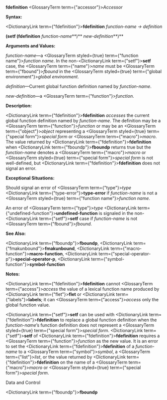 **fdefinition** <GlossaryTerm  term={"accessor"}><i>Accessor</i></GlossaryTerm> 



**Syntax:** 



<DictionaryLink  term={"fdefinition"}><b>fdefinition</b></DictionaryLink> *function-name → definition* 



**(setf (fdefinition** *function-name***)** *new-definition***)** 



**Arguments and Values:** 



*function-name*—a <GlossaryTerm styled={true} term={"function name"}><i>function name</i></GlossaryTerm>. In the non-<DictionaryLink  term={"setf"}><b>setf</b></DictionaryLink> case, the <GlossaryTerm  term={"name"}><i>name</i></GlossaryTerm> must be <GlossaryTerm  term={"fbound"}><i>fbound</i></GlossaryTerm> in the <GlossaryTerm styled={true} term={"global environment"}><i>global environment</i></GlossaryTerm>. 



*definition*—Current global function definition named by *function-name*. 



*new-definition*—a <GlossaryTerm  term={"function"}><i>function</i></GlossaryTerm>. 



**Description:** 



<DictionaryLink  term={"fdefinition"}><b>fdefinition</b></DictionaryLink> *accesses* the current global function definition named by *function-name*. The definition may be a <GlossaryTerm  term={"function"}><i>function</i></GlossaryTerm> or may be an <GlossaryTerm  term={"object"}><i>object</i></GlossaryTerm> representing a <GlossaryTerm styled={true} term={"special form"}><i>special form</i></GlossaryTerm> or <GlossaryTerm  term={"macro"}><i>macro</i></GlossaryTerm>. The value returned by <DictionaryLink  term={"fdefinition"}><b>fdefinition</b></DictionaryLink> when <DictionaryLink  term={"fboundp"}><b>fboundp</b></DictionaryLink> returns true but the *function-name* denotes a <GlossaryTerm  term={"macro"}><i>macro</i></GlossaryTerm> or <GlossaryTerm styled={true} term={"special form"}><i>special form</i></GlossaryTerm> is not well-defined, but <DictionaryLink  term={"fdefinition"}><b>fdefinition</b></DictionaryLink> does not signal an error. 



**Exceptional Situations:** 



Should signal an error of <GlossaryTerm  term={"type"}><i>type</i></GlossaryTerm> <DictionaryLink  term={"type-error"}><b>type-error</b></DictionaryLink> if *function-name* is not a <GlossaryTerm styled={true} term={"function name"}><i>function name</i></GlossaryTerm>. 



An error of <GlossaryTerm  term={"type"}><i>type</i></GlossaryTerm> <DictionaryLink  term={"undefined-function"}><b>undefined-function</b></DictionaryLink> is signaled in the non-<DictionaryLink  term={"setf"}><b>setf</b></DictionaryLink> case if *function-name* is not <GlossaryTerm  term={"fbound"}><i>fbound</i></GlossaryTerm>. 



**See Also:** 



<DictionaryLink  term={"fboundp"}><b>fboundp</b></DictionaryLink>, <DictionaryLink  term={"fmakunbound"}><b>fmakunbound</b></DictionaryLink>, <DictionaryLink  term={"macro-function"}><b>macro-function</b></DictionaryLink>, <DictionaryLink  term={"special-operator-p"}><b>special-operator-p</b></DictionaryLink>, <DictionaryLink  term={"symbol-function"}><b>symbol-function</b></DictionaryLink> 



**Notes:** 



<DictionaryLink  term={"fdefinition"}><b>fdefinition</b></DictionaryLink> cannot <GlossaryTerm  term={"access"}><i>access</i></GlossaryTerm> the value of a lexical function name produced by <DictionaryLink  term={"flet"}><b>flet</b></DictionaryLink> or <DictionaryLink  term={"labels"}><b>labels</b></DictionaryLink>; it can <GlossaryTerm  term={"access"}><i>access</i></GlossaryTerm> only the global function value. 



<DictionaryLink  term={"setf"}><b>setf</b></DictionaryLink> can be used with <DictionaryLink  term={"fdefinition"}><b>fdefinition</b></DictionaryLink> to replace a global function definition when the *function-name*’s function definition does not represent a <GlossaryTerm styled={true} term={"special form"}><i>special form</i></GlossaryTerm>. <DictionaryLink  term={"setf"}><b>setf</b></DictionaryLink> of <DictionaryLink  term={"fdefinition"}><b>fdefinition</b></DictionaryLink> requires a <GlossaryTerm  term={"function"}><i>function</i></GlossaryTerm> as the new value. It is an error to set the <DictionaryLink  term={"fdefinition"}><b>fdefinition</b></DictionaryLink> of a *function-name* to a <GlossaryTerm  term={"symbol"}><i>symbol</i></GlossaryTerm>, a <GlossaryTerm  term={"list"}><i>list</i></GlossaryTerm>, or the value returned by <DictionaryLink  term={"fdefinition"}><b>fdefinition</b></DictionaryLink> on the name of a <GlossaryTerm  term={"macro"}><i>macro</i></GlossaryTerm> or <GlossaryTerm styled={true} term={"special form"}><i>special form</i></GlossaryTerm>. 



Data and Control 











<DictionaryLink  term={"fboundp"}><b>fboundp</b></DictionaryLink> 



